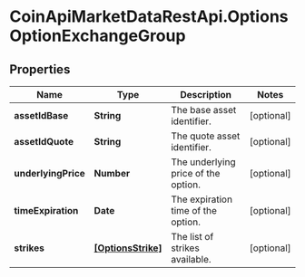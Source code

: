 # CoinApiMarketDataRestApi.OptionsOptionExchangeGroup

## Properties

Name | Type | Description | Notes
------------ | ------------- | ------------- | -------------
**assetIdBase** | **String** | The base asset identifier. | [optional] 
**assetIdQuote** | **String** | The quote asset identifier. | [optional] 
**underlyingPrice** | **Number** | The underlying price of the option. | [optional] 
**timeExpiration** | **Date** | The expiration time of the option. | [optional] 
**strikes** | [**[OptionsStrike]**](OptionsStrike.md) | The list of strikes available. | [optional] 


